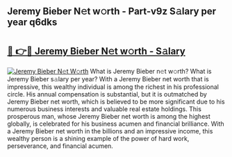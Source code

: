 ## Jeremy Bieber N𝚎t w𝚘rth - Part-v9z S𝚊lary per year q6dks

# <h2><a href="http://gc0ol3.nevu.top/?p=Jeremy+Bieber">🔗 👉🔴 Jeremy Bieber N𝚎t w𝚘rth - S𝚊lary</a></h2>

[![Jeremy Bieber N𝚎t W𝚘rth](https://i.imgur.com/Oavwk0R.jpeg)](http://gc0ol3.nevu.top/?p=Jeremy+Bieber)
What is Jeremy Bieber n𝚎t w𝚘rth? What is Jeremy Bieber s𝚊lary per year?
With a Jeremy Bieber net worth that is impressive, this wealthy individual is among the richest in his professional circle. His annual compensation is substantial, but it is outmatched by Jeremy Bieber net worth, which is believed to be more significant due to his numerous business interests and valuable real estate holdings. This prosperous man, whose Jeremy Bieber net worth is among the highest globally, is celebrated for his business acumen and financial brilliance. With a Jeremy Bieber net worth in the billions and an impressive income, this wealthy person is a shining example of the power of hard work, perseverance, and financial acumen.
